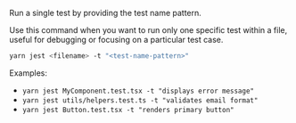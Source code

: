 Run a single test by providing the test name pattern.

Use this command when you want to run only one specific test within a file, useful for debugging or focusing on a particular test case.

```bash
yarn jest <filename> -t "<test-name-pattern>"
```

Examples:
- `yarn jest MyComponent.test.tsx -t "displays error message"`
- `yarn jest utils/helpers.test.ts -t "validates email format"`
- `yarn jest Button.test.tsx -t "renders primary button"`
